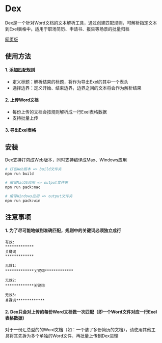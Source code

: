 # Dex

Dex是一个针对Word文档的文本解析工具，通过创建匹配规则，可解析指定文本到Exel表格中，适用于职场简历、申请书、报告等场景的批量归档

<a href="http://dex.niuniuco.cn" target="_blank">网页版</a>

## 使用方法

#### 1. 添加匹配规则

- 定义标题：解析结果的标题，将作为导出Exel的其中一个表头
- 选择边界：定义开始、结束边界，边界之间的文本将会作为解析结果

#### 2. 上传Word文档

- 每份上传的文档会按规则解析成一行Exel表格数据
- 支持批量上传

#### 3. 导出Exel表格

## 安装

Dex支持打包成Web版本，同时支持编译成Max、Windows应用

```bash
# 打包Web版本 => build文件夹
npm run build
```

```bash
# 编译MacOS应用 => output文件夹
npm run pack:mac
```

```bash
# 编译Windows应用 => output文件夹
npm run pack:win
```

## 注意事项

#### 1. 为了尽可能地做到准确匹配，规则中的关键词必须独立成行

```text
有效: 
*************
关键词
*************

无效1:
*************关键词*************

无效2:
*************关键词

无效3:
关键词*************
```

#### 2. Dex只会对上传的每份Word文档做一次匹配（即一个Word文件对应一行Exel表格数据）

对于一份汇总型的的Word文档（如：一个装了多份简历的文档），请使用其他工具将其先拆为多个单独的Word文件，再批量上传到Dex进理
